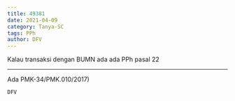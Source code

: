 ```yaml
---
title: 49381
date: 2021-04-09
category: Tanya-SC
tags: PPh
author: DFV
---
```


Kalau transaksi dengan BUMN ada ada PPh pasal 22

---

Ada PMK-34/PMK.010/2017)

`DFV`
